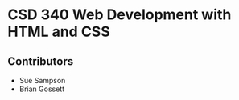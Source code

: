 <h1>CSD 340 Web Development with HTML and CSS</h1>
<h2>Contributors</h2>
  <ul>
    <li>Sue Sampson</li>
    <li>Brian Gossett</li>
  </ul>